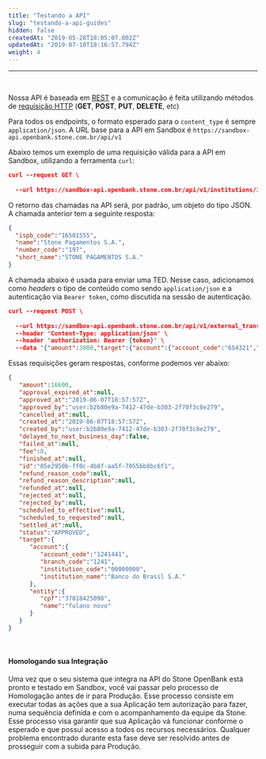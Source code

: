```yaml
---
title: "Testando a API"
slug: "testando-a-api-guides"
hidden: false
createdAt: "2019-05-28T18:05:07.002Z"
updatedAt: "2019-07-10T18:16:57.794Z"
weight: 4
---
```


---

<br>

Nossa API é baseada em [REST](https://pt.wikipedia.org/wiki/REST) e a comunicação é feita utilizando métodos de [requisição HTTP](https://developer.mozilla.org/pt-BR/docs/Web/HTTP/Methods) (**GET**, **POST**, **PUT**, **DELETE**, etc)

Para todos os endpoints, o formato esperado para o `content_type` é sempre `application/json`. A URL base para a API em Sandbox é `https://sandbox-api.openbank.stone.com.br/api/v1`

Abaixo temos um exemplo de uma requisição válida para a API em Sandbox, utilizando a ferramenta `curl`:


```JSON
curl --request GET \ 
  
  --url https://sandbox-api.openbank.stone.com.br/api/v1/institutions/197
```


O retorno das chamadas na API será, por padrão, um objeto do tipo JSON. A chamada anterior tem a seguinte resposta:

```JSON
{
  "ispb_code":"16501555",
  "name":"Stone Pagamentos S.A.",
  "number_code":"197",
  "short_name":"STONE PAGAMENTOS S.A."
}
```


A chamada abaixo é usada para enviar uma TED. Nesse caso, adicionamos como _headers_ o tipo de conteúdo como sendo `application/json` e a autenticação via `Bearer token`, como discutida na sessão de autenticação. 


```JSON
curl --request POST \
  
  --url https://sandbox-api.openbank.stone.com.br/api/v1/external_transfers \
  --header 'Content-Type: application/json' \
  --header 'authorization: Bearer {token}' \
  --data '{"amount":3000,"target":{"account":{"account_code":"654321","branch_code":"1234","institution_code":"260"},"entity":{"cpf":"05971627007","name":"Nome do destinatário"}},"account_id":"f49a9d13-18dc-4811-b286-edd168a428b2"}'
```

Essas requisições geram respostas, conforme podemos ver abaixo:

```JSON
{  
   "amount":16600,
   "approval_expired_at":null,
   "approved_at":"2019-06-07T18:57:57Z",
   "approved_by":"user:b2b80e9a-7412-47de-b303-2f70f3c8e279",
   "cancelled_at":null,
   "created_at":"2019-06-07T18:57:57Z",
   "created_by":"user:b2b80e9a-7412-47de-b303-2f70f3c8e279",
   "delayed_to_next_business_day":false,
   "failed_at":null,
   "fee":0,
   "finished_at":null,
   "id":"05e2950b-ff0c-4b8f-aa5f-7055bb8bc6f1",
   "refund_reason_code":null,
   "refund_reason_description":null,
   "refunded_at":null,
   "rejected_at":null,
   "rejected_by":null,
   "scheduled_to_effective":null,
   "scheduled_to_requested":null,
   "settled_at":null,
   "status":"APPROVED",
   "target":{  
      "account":{  
         "account_code":"1241441",
         "branch_code":"1241",
         "institution_code":"00000000",
         "institution_name":"Banco do Brasil S.A."
      },
      "entity":{  
         "cpf":"37818425098",
         "name":"fulano novo"
      }
   }
}
```

<br>

#### **Homologando sua Integração**


Uma vez que o seu sistema que integra na API do Stone OpenBank está pronto e testado em Sandbox, você vai passar pelo processo de Homologação antes de ir para Produção.
Esse processo consiste em executar todas as ações que a sua Aplicação tem autorização para fazer, numa sequência definida e com o acompanhamento da equipe da Stone. Esse processo visa garantir que sua Aplicação vá funcionar conforme o esperado e que possui acesso a todos os recursos necessários. 
Qualquer problema encontrado durante esta fase deve ser resolvido antes de prosseguir com a subida para Produção.